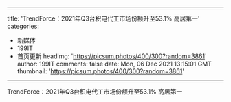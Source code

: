 
---
title: 'TrendForce：2021年Q3台积电代工市场份额升至53.1%  高居第一'
categories: 
 - 新媒体
 - 199IT
 - 首页更新
headimg: 'https://picsum.photos/400/300?random=3861'
author: 199IT
comments: false
date: Mon, 06 Dec 2021 13:15:01 GMT
thumbnail: 'https://picsum.photos/400/300?random=3861'
---

<div>   
TrendForce：2021年Q3台积电代工市场份额升至53.1%  高居第一  
</div>
            